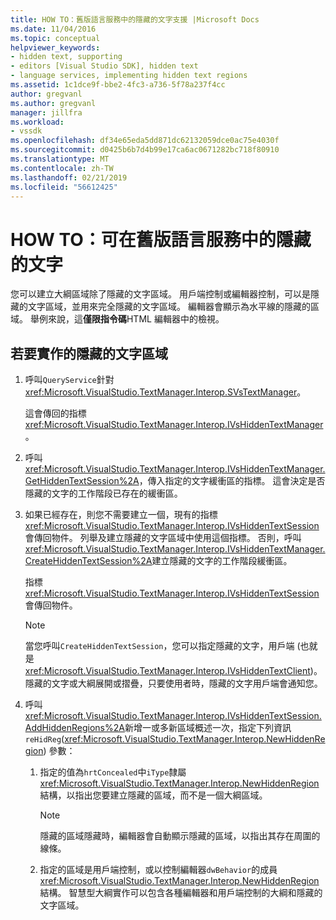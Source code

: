 ```yaml
---
title: HOW TO：舊版語言服務中的隱藏的文字支援 |Microsoft Docs
ms.date: 11/04/2016
ms.topic: conceptual
helpviewer_keywords:
- hidden text, supporting
- editors [Visual Studio SDK], hidden text
- language services, implementing hidden text regions
ms.assetid: 1c1dce9f-bbe2-4fc3-a736-5f78a237f4cc
author: gregvanl
ms.author: gregvanl
manager: jillfra
ms.workload:
- vssdk
ms.openlocfilehash: df34e65eda5dd871dc62132059dce0ac75e4030f
ms.sourcegitcommit: d0425b6b7d4b99e17ca6ac0671282bc718f80910
ms.translationtype: MT
ms.contentlocale: zh-TW
ms.lasthandoff: 02/21/2019
ms.locfileid: "56612425"
---
```

# <a name="how-to-provide-hidden-text-support-in-a-legacy-language-service"></a>HOW TO：可在舊版語言服務中的隱藏的文字
您可以建立大綱區域除了隱藏的文字區域。 用戶端控制或編輯器控制，可以是隱藏的文字區域，並用來完全隱藏的文字區域。 編輯器會顯示為水平線的隱藏的區域。 舉例來說，這**僅限指令碼**HTML 編輯器中的檢視。


## <a name="to-implement-a-hidden-text-region"></a>若要實作的隱藏的文字區域

1.  呼叫`QueryService`針對<xref:Microsoft.VisualStudio.TextManager.Interop.SVsTextManager>。

     這會傳回的指標<xref:Microsoft.VisualStudio.TextManager.Interop.IVsHiddenTextManager>。

2.  呼叫<xref:Microsoft.VisualStudio.TextManager.Interop.IVsHiddenTextManager.GetHiddenTextSession%2A>，傳入指定的文字緩衝區的指標。 這會決定是否隱藏的文字的工作階段已存在的緩衝區。

3.  如果已經存在，則您不需要建立一個，現有的指標<xref:Microsoft.VisualStudio.TextManager.Interop.IVsHiddenTextSession>會傳回物件。 列舉及建立隱藏的文字區域中使用這個指標。 否則，呼叫<xref:Microsoft.VisualStudio.TextManager.Interop.IVsHiddenTextManager.CreateHiddenTextSession%2A>建立隱藏的文字的工作階段緩衝區。

     指標<xref:Microsoft.VisualStudio.TextManager.Interop.IVsHiddenTextSession>會傳回物件。

    > [!NOTE]
    >  當您呼叫`CreateHiddenTextSession`，您可以指定隱藏的文字，用戶端 (也就是<xref:Microsoft.VisualStudio.TextManager.Interop.IVsHiddenTextClient>)。 隱藏的文字或大綱展開或摺疊，只要使用者時，隱藏的文字用戶端會通知您。

4.  呼叫<xref:Microsoft.VisualStudio.TextManager.Interop.IVsHiddenTextSession.AddHiddenRegions%2A>新增一或多新區域概述一次，指定下列資訊`reHidReg`(<xref:Microsoft.VisualStudio.TextManager.Interop.NewHiddenRegion>) 參數：

    1.  指定的值為`hrtConcealed`中`iType`隸屬<xref:Microsoft.VisualStudio.TextManager.Interop.NewHiddenRegion>結構，以指出您要建立隱藏的區域，而不是一個大綱區域。

        > [!NOTE]
        >  隱藏的區域隱藏時，編輯器會自動顯示隱藏的區域，以指出其存在周圍的線條。

    2.  指定的區域是用戶端控制，或以控制編輯器`dwBehavior`的成員<xref:Microsoft.VisualStudio.TextManager.Interop.NewHiddenRegion>結構。 智慧型大綱實作可以包含各種編輯器和用戶端控制的大綱和隱藏的文字區域。